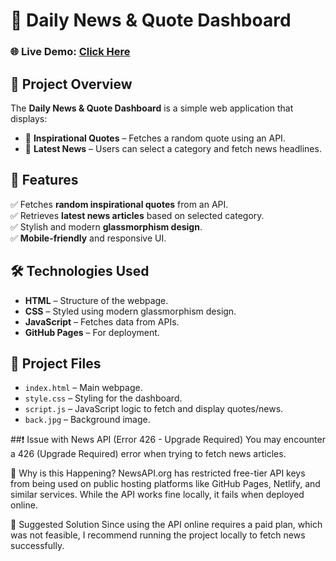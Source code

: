# 📰 Daily News & Quote Dashboard

### 🌐 Live Demo: [Click Here](https://mssayed11.github.io/daily-news-dashboard/)

## 📌 Project Overview
The **Daily News & Quote Dashboard** is a simple web application that displays:
- 🔹 **Inspirational Quotes** – Fetches a random quote using an API.
- 🔹 **Latest News** – Users can select a category and fetch news headlines.

## 🚀 Features
✅ Fetches **random inspirational quotes** from an API.  
✅ Retrieves **latest news articles** based on selected category.  
✅ Stylish and modern **glassmorphism design**.  
✅ **Mobile-friendly** and responsive UI.  

## 🛠️ Technologies Used
- **HTML** – Structure of the webpage.
- **CSS** – Styled using modern glassmorphism design.
- **JavaScript** – Fetches data from APIs.
- **GitHub Pages** – For deployment.

## 📂 Project Files
- `index.html` – Main webpage.
- `style.css` – Styling for the dashboard.
- `script.js` – JavaScript logic to fetch and display quotes/news.
- `back.jpg` – Background image.

##❗ Issue with News API (Error 426 - Upgrade Required)
You may encounter a 426 (Upgrade Required) error when trying to fetch news articles.

🔹 Why is this Happening?
NewsAPI.org has restricted free-tier API keys from being used on public hosting platforms like GitHub Pages, Netlify, and similar services. While the API works fine locally, it fails when deployed online.

🔹 Suggested Solution
Since using the API online requires a paid plan, which was not feasible, I recommend running the project locally to fetch news successfully.

